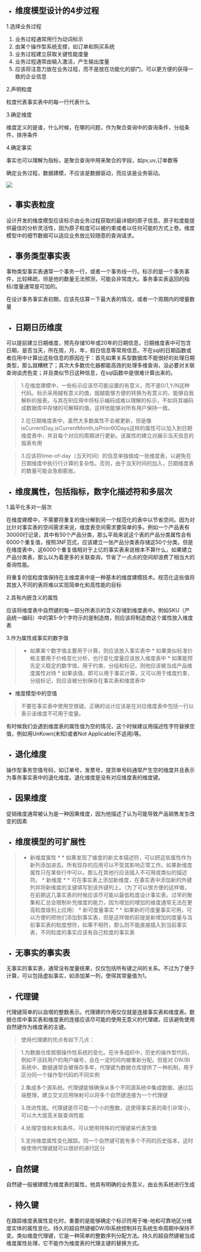   


* ## 维度模型设计的4步过程

1.选择业务过程

  1. 业务过程通常用行为动词标示
  2. 由某个操作型系统支撑，如订单和购买系统
  3. 业务过程建立获取关键性能度量
  4. 业务过程通常由输入激活，产生输出度量
  5. 应该将注意力放在业务过程，而不是放在功能化的部门，可以更方便的获得一致的企业信息

2.声明粒度

粒度代表事实表中的每一行代表什么

3.确定维度

维度定义的是谁，什么时候，在哪的问题，作为聚合查询中的查询条件，分组条件，排序条件

4.确定事实

事实也可以理解为指标，是聚合查询中用来聚合的字段，如pv,uv,订单数等

  


确定业务过程，数据建模，不应该是数据驱动，而应该是业务驱动。

![](//note.youdao.com/src/228B3B60E3C140C99804A616D8CD5912)

  

* ## 事实表粒度

设计开发的维度模型应该标示由业务过程获取的最详细的原子信息。原子粒度能提供最佳的分析灵活性，因为原子粒度可以被约束或者以任何可能的方式上卷。维度模型中的细节数据可以适应业务放比较随意的查询请求。

* ## 事务类型事实表

事物类型事实表通常一个事务一行，或者一个事务线一行。标示的是一个事务事件，比较稀疏，但是他的数量无法预测，可能会非常庞大。事务事实表返回的指标/度量通常是可加的。

在设计事务事实表初期，应该先估算一下最大表的情况，或者一个周期内的增量数量

* ## 日期日历维度

可以提前建立日期维度，预先存储10年或20年的日期信息，日期维度表中可包含日期，是否当天，所在周，月，年，假日信息等常用信息。不在sql的日期函数或者应用中计算出这些信息的原因在于：首先如果关系型数据库不能很好的处理日期类型，那么就糟糕了；其次大多数优化器都能高效的处理多维查询，没必要对关联查询谈虎色变；并且类似节日这种信息，在sql函数中是很难计算出来的。

>1.在维度建模中，一些标示应该尽可能设置的有意义，而不是0/1,Y/N这种代码。标示采用越有意义的值，就越能够方便的转换为有意义的，能够自我解析的报表。与其在BI应用中将标示编码成难以理解的标示，不如将其编码成数据库中存储的可解释的值。这样他能够对所有用户保持一致。

> 2.在日期维度表中，虽然大多数属性不会被更新，但是像isCurrentDay,isCurrentMonth,isPrior60Days这样的属性可以加入到日期维度表中，并且每个对应的周期进行更新。该属性的建立对展示当天信息的报表有用

>3.应该将time-of-day（当天时间）的信息单独做成一张维度表，以避免在日期维度中执行行计算的复杂性。否则，由于当天时间的加入，日期维度表的数量可能会急剧膨胀。

* ## 维度属性，包括指标，数字化描述符和多层次

1.扁平化多对一层次

在维度建模中，不需要将重复的值分解到另一个规范化的表中以节省空间。因为对比针对事实表的空间需求来说，维度表空间需求要简单的多。例如一个产品表有30000行记录，其中有50个产品分类，那么平局来说这个表的产品分类属性会有6000个重复值，按照3NF范式，应该建立一张产品分类表存储这50个分类。但是在维度表中，这6000个重复值相对于上亿的事实表来说根本不算什么，如果建立产品分类表，那么以为着更多的关联查询，节省了一点点的空间却浪费了相当大的查询性能。

将重复的低粒度值保持在主维度表中是一种基本的维度建模技术。规范化这些值将其放入不同的表将难以实现简单化和高性能的目标

2.具有内嵌含义的属性

应该将维度表中自然键的每一部分所表示的含义存储到维度表中。例如SKU（产品统一编码）中的第5-9个字符示的是制造商，则应该将制造商这个属性放入维度表

3.作为属性或事实的数字值

   > * 如果某个数字值主要用于计算，则应该放入事实表中
    * 如果类似标准价格主要用于价格变化分析，也行变化度量应该放入维度表中
    * 如果能预先定义稳定的数字值，用于约束、分组和标记，则他应该被当成产品维度属性对待
    * 如果该值，即可以用于事实计算，又可以用于维度约束，分组标记，则应该被分别保存在事实表和维度表中
* 维度模型中的空值

>   不要在事实表中使用空值键。正确的设计应该是在对应维度表中包括一行以表示该维度不可用于度量。

有时候我们会遇到维度表的属性值为空的情况，这个时候建议用描述性字符替换空值，例如用UnKown\(未知\)或者Not Applicable\(不适用\)等。

* ## 退化维度

操作型事务空值号码，如订单号，发票号，提货单号码通常产生空的维度并且表示为事务事实表中的退化维度。退化维度是没有对应维度表的维度键。

* ## 因果维度

促销维度通常被认为是一种因果维度，因为他描述了认为可能导致产品销售发生改变的因素

* ## 维度模型的可扩展性

>   * 新维度属性
    * * 如果发现了维度的新文本描述符，可以把这些属性作为新列添加进去。所有现存的应用可以不受其影响正常工作。如果新维度属性只在某些行中可以，那么在其他行应该插入不可用或类似的描述符。
    * 新维度
    * * 可在事实表上添加新维度，在事实表中添加新的外键列并将新维度的主键填写到该外键列上。（为了可以很方便的这样做，在前期这几事实表的时候应该尽可能以最低粒度设计事实表。过早的聚集和汇总会限制补充维度的能力，因为增加的增加的维度通常无法在更高粒度级别上应用）
    * 新可度量事实
    * * 如果新的可度量事实可用，可以方便的把他们添加到事实表，但是这样做的前提是新增加的度量与当前事实表的粒度想符，如果不相符，那么则不能直接插入到当前事实表，不同粒度的事实应该有自己粒度的事实表

  


* ## 无事实的事实表

无事实的事实表，通常没有度量结果，仅仅包括所有键之间的关系。不过为了便于计算，可以包括虚拟事实，如添加某一列，使得其常量值为1。

* ## 代理键

代理键简单的以自增的整数表示。代理建的作用仅仅就是连接事实表和维度表。数据仓库中事实表和维度表的连接应该尽可能的使用无意义的代理建。应该避免使用自然键作为维度表的主键。

> 使用代理建的优点有如下几点：

> 1.为数据仓库抵御操作性系统的变化。在许多组织中，历史的操作型代码，例如不活跃用户的用户编号，会在一定时间内被重新分配。但是对 DW/BI系统中，数据通常会被保存多年，代理键为数据仓库提供了一种机制，用于区分同一个操作型代码的不同实例

> 2.集成多个源系统。代理键能够确保从多个不同源系统中集成数据，通过后端整理，建立交叉应用映射可以将多个自然键连接为一个代理键

> 3.改进性能。代理键是尽可能一个小的整数，这使得事实表的索引非常小，可以大大提高关联查询性能

> 4.处理空值和未知条件。可以使用特殊的代理键来代表空值

> 5.支持维度属性变化跟踪。同一个自然键可能有多个不同的历史版本，这时候使用代理键就可以很好的进行区分

* ## 自然键

自然键一般被建模为维度表的属性，他具有明确的业务意义，由业务系统进行生成

* ## 持久键

在跟踪维度表属性变化时，重要的是能够确定个标识符用于唯-地和可靠地区分维度实体的属性变化。持久的超自然键被DW/BI系统控制并在系统生命周期中保持不变。类似维度代理键，它是一种简单的整数序列分配方法。持久的超自然键被当成维度属性处理，它不能作为维度表的代理主键的替换方式。

  


  


  


  


